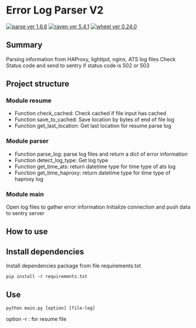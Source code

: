 # Error Log Parser V2

[![parse ver 1.6.6](https://img.shields.io/badge/parse-1.6.6-yellow.svg)](https://pypi.python.org/pypi/parse/1.6.6)
[![raven ver 5.4.1](https://img.shields.io/badge/raven-5.4.1-red.svg)](https://pypi.python.org/pypi/raven/5.4.1)
[![wheel ver 0.24.0](https://img.shields.io/badge/wheel-0.24.0-orange.svg)](https://pypi.python.org/pypi/wheel/0.24.0)

## Summary
Parsing information from HAProxy, lighttpd, nginx, ATS log files
Check Status code and send to sentry if status code is 502 or 503
## Project structure
### Module resume
* Function check_cached: Check cached if file input has cached
* Function save_to_cached: Save location by bytes of end of file log
* Function get_last_location: Get last location for resume parse log

### Module parser
* Function parse_log: parse log files and return a dict of error information
* Function detect_log_type: Get log type
* Function get_time_ats: return datetime type for time type of ats log
* Function get_time_haproxy: return datetime type for time type of haproxy log

### Module main
Open log files to gather error information
Initialize connection and push data to sentry server

## How to use
## Install dependencies
Install dependencies package from file requirements.txt
```
pip install -r requirements.txt
```
## Use
```
python main.py [option] [file-log]
```
option -r : for resume file
